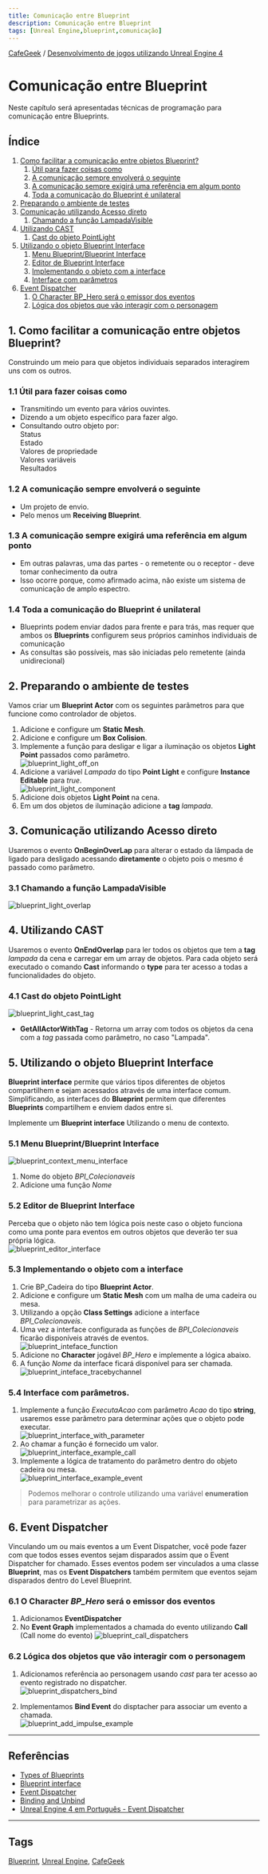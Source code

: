 ```yaml
---
title: Comunicação entre Blueprint
description: Comunicação entre Blueprint
tags: [Unreal Engine,blueprint,comunicação]
---
```

[CafeGeek](https://myerco.github.io/CafeGeek)  / [Desenvolvimento de jogos utilizando Unreal Engine 4](https://myerco.github.io/CafeGeek/ue4_blueprint/index.html)

# Comunicação entre Blueprint
Neste capítulo será apresentadas técnicas de programação para comunicação entre Blueprints.

## Índice
1. [Como facilitar a comunicação entre objetos Blueprint? ](#1)  
    1. [Útil para fazer coisas como](#11)  
    1. [A comunicação sempre envolverá o seguinte](#12)
    1. [A comunicação sempre exigirá uma referência em algum ponto](#13)          
    1. [Toda a comunicação do Blueprint é unilateral](#14)      
1. [Preparando o ambiente de testes ](#2)  
1. [Comunicação utilizando Acesso direto](#3)  
    1. [Chamando a função LampadaVisible](#31)  
1. [Utilizando CAST](#4)      
    1. [Cast do objeto PointLight](#41)  
1. [Utilizando o objeto Blueprint Interface](#5)  
    1. [Menu Blueprint/Blueprint Interface](#51)  
    1. [Editor de Blueprint Interface](#52)  
    1. [Implementando o objeto com a interface](#53)      
    1. [Interface com parâmetros](#54)          
1. [Event Dispatcher](#6)  
    1. [O Character BP_Hero será o emissor dos eventos](#61)          
    1. [Lógica dos objetos que vão interagir com o personagem](#62)              

<a name="1"></a>
## 1. Como facilitar a comunicação entre objetos Blueprint?
Construindo um meio para que objetos individuais separados interagirem uns com os outros.  

<a name="11"></a>
### 1.1 Útil para fazer coisas como
- Transmitindo um evento para vários ouvintes.
- Dizendo a um objeto específico para fazer algo.
- Consultando outro objeto por:   
  Status    
  Estado    
  Valores de propriedade    
  Valores variáveis   
  Resultados    

<a name="12"></a>  
### 1.2 A comunicação sempre envolverá o seguinte
- Um projeto de envio.
- Pelo menos um **Receiving Blueprint**.

<a name="13"></a>    
### 1.3 A comunicação sempre exigirá uma referência em algum ponto
- Em outras palavras, uma das partes - o remetente ou o receptor - deve tomar conhecimento da outra
- Isso ocorre porque, como afirmado acima, não existe um sistema de comunicação de amplo espectro.

<a name="14"></a>    
### 1.4 Toda a comunicação do Blueprint é unilateral
- Blueprints podem enviar dados para frente e para trás, mas requer que ambos os **Blueprints** configurem seus próprios caminhos individuais de comunicação
- As consultas são possíveis, mas são iniciadas pelo remetente (ainda unidirecional)    

<a name="2"></a>
## 2. Preparando o ambiente de testes
Vamos criar um **Blueprint Actor** com os seguintes parâmetros para que funcione como controlador de objetos.
1. Adicione e configure um **Static Mesh**.
1. Adicione e configure um **Box Colision**.
1. Implemente a função para desligar e ligar a iluminação os objetos **Light Point** passados como parâmetro.    
![blueprint_light_off_on](../imagens/comunicacao/blueprint_light_off_on.jpg)    
1. Adicione a variável *Lampada* do tipo **Point Light** e configure **Instance Editable** para *true*.         
![blueprint_light_component](../imagens/comunicacao/blueprint_light_component.jpg)      
1. Adicione dois objetos **Light Point** na cena.
1. Em um dos objetos de iluminação adicione a **tag** *lampada*.

<a name="3"></a>
## 3. Comunicação utilizando Acesso direto
Usaremos o evento **OnBeginOverLap** para alterar o estado da lâmpada de ligado para desligado acessando **diretamente** o objeto pois o mesmo é passado como parâmetro.  

<a name="31"></a>
### 3.1 Chamando a função LampadaVisible
![blueprint_light_overlap](../imagens/comunicacao/blueprint_light_overlap.jpg)      

<a name="4"></a>
## 4. Utilizando CAST
Usaremos o evento **OnEndOverlap** para ler todos os objetos que tem a **tag** *lampada* da cena e carregar em um array de objetos. Para cada objeto será executado o comando **Cast** informando o **type** para ter acesso a todas a funcionalidades do objeto.

<a name="41"></a>
### 4.1 Cast do objeto PointLight
![blueprint_light_cast_tag](../imagens/comunicacao/blueprint_light_cast_tag.jpg)      
- **GetAllActorWithTag** - Retorna um array com todos os objetos da cena com a *tag* passada como parâmetro, no caso "Lampada".

<a name="5"></a>
## 5. Utilizando o objeto Blueprint Interface
**Blueprint interface** permite que vários tipos diferentes de objetos compartilhem e sejam acessados através de uma interface comum. Simplificando, as interfaces do **Blueprint** permitem que diferentes **Blueprints** compartilhem e enviem dados entre si.

<a name="51"></a>
Implemente um **Blueprint interface** Utilizando o menu de contexto.
### 5.1 Menu Blueprint/Blueprint Interface
![blueprint_context_menu_interface](../imagens/comunicacao/blueprint_context_menu_interface.jpg)    
  1. Nome do objeto *BPI_Colecionaveis*
  1. Adicione uma função *Nome*

<a name="52"></a>
### 5.2 Editor de Blueprint Interface
Perceba que o objeto não tem lógica pois neste caso o objeto funciona como uma ponte para eventos em outros objetos que deverão ter sua própria lógica.   
![blueprint_editor_interface](../imagens/comunicacao/blueprint_editor_interface.jpg)      

<a name="53"></a>
### 5.3 Implementando o objeto com a interface
1. Crie BP_Cadeira do tipo **Blueprint Actor**.
1. Adicione e configure um **Static Mesh** com um malha de uma cadeira ou mesa.
1. Utilizando a opção **Class Settings** adicione a interface *BPI_Colecionaveis*.
1. Uma vez a interface configurada as funções de  *BPI_Colecionaveis* ficarão disponíveis através de eventos.   
  ![blueprint_inteface_function](../imagens/comunicacao/blueprint_inteface_function.jpg)     
1. Adicione no **Character** jogável *BP_Hero* e implemente a lógica abaixo.   
1. A função *Nome* da interface ficará disponível para ser chamada.     
  ![blueprint_inteface_tracebychannel](../imagens/comunicacao/blueprint_inteface_tracebychannel.jpg)     

<a name="54"></a>
### 5.4 Interface com parâmetros.
1. Implemente a função *ExecutaAcao* com parâmetro *Acao* do tipo **string**, usaremos esse parâmetro para determinar ações que o objeto pode executar.       
![blueprint_interface_with_parameter](../imagens/comunicacao/blueprint_interface_with_parameter.jpg)   
1. Ao chamar a função é fornecido um valor.   
![blueprint_interface_example_call](../imagens/comunicacao/blueprint_interface_example_call.jpg)     
1. Implemente a lógica de tratamento do parâmetro dentro do objeto cadeira ou mesa.        
![blueprint_interface_example_event](../imagens/comunicacao/blueprint_interface_example_event.jpg)  

> Podemos melhorar o controle utilizando uma variável **enumeration** para parametrizar as ações.   

<a name="6"></a>
## 6. Event Dispatcher
Vinculando um ou mais eventos a um Event Dispatcher, você pode fazer com que todos esses eventos sejam disparados assim que o Event Dispatcher for chamado. Esses eventos podem ser vinculados a uma classe **Blueprint**, mas os **Event Dispatchers** também permitem que eventos sejam disparados dentro do Level Blueprint.

<a name="61"></a>
### 6.1 O Character *BP_Hero* será o emissor dos eventos
1. Adicionamos **EventDispatcher**
1. No **Event Graph** implementados a chamada do evento utilizando **Call** (Call nome do evento)
![blueprint_call_dispatchers](../imagens/comunicacao/blueprint_call_dispatchers.jpg)    

<a name="62"></a>
### 6.2 Lógica dos objetos que vão interagir com o personagem
1. Adicionamos referência ao personagem usando *cast* para ter acesso ao evento registrado no dispatcher.     
![blueprint_dispatchers_bind](../imagens/comunicacao/blueprint_dispatchers_bind.jpg)      

1. Implementamos **Bind Event** do disptacher para  associar um evento a chamada.     
![blueprint_add_impulse_example](../imagens/comunicacao/blueprint_add_impulse_example.jpg)        

***
## Referências
- [Types of Blueprints](https://docs.unrealengine.com/en-US/ProgrammingAndScripting/Blueprints/UserGuide/Types/index.html)
- [Blueprint interface](https://docs.unrealengine.com/en-US/ProgrammingAndScripting/Blueprints/UserGuide/Types/Interface/index.html)
- [Event Dispatcher](https://docs.unrealengine.com/en-US/ProgrammingAndScripting/Blueprints/UserGuide/EventDispatcher/index.html)
- [Binding and Unbind](https://docs.unrealengine.com/en-US/ProgrammingAndScripting/Blueprints/UserGuide/EventDispatcher/BindingAndUnbinding/index.html)
- [Unreal Engine 4 em Português - Event Dispatcher](https://www.youtube.com/watch?v=qHYA4dLnVAA)

***
## Tags
[Blueprint](https://myerco.github.io/CafeGeek/ue4_blueprint/blueprint.html), [Unreal Engine](https://myerco.github.io/CafeGeek/ue4_blueprint/index.html), [CafeGeek](https://myerco.github.io/CafeGeek/)
